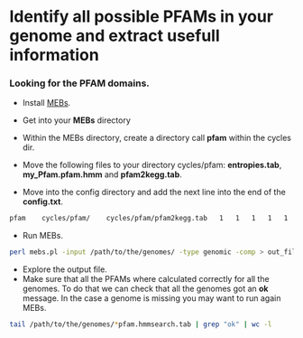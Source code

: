 Identify all possible PFAMs in your genome and extract usefull
information
================

### Looking for the PFAM domains.

  - Install [MEBs](https://github.com/valdeanda/mebs).

  - Get into your **MEBs** directory

  - Within the MEBs directory, create a directory call **pfam** within
    the cycles dir.

  - Move the following files to your directory cycles/pfam:
    **entropies.tab**, **my\_Pfam.pfam.hmm** and **pfam2kegg.tab**.

  - Move into the config directory and add the next line into the end of
    the **config.txt**.

<!-- end list -->

``` bash
pfam    cycles/pfam/    cycles/pfam/pfam2kegg.tab   1   1   1   1   1   1   1   1
```

  - Run MEBs.

<!-- end list -->

``` bash
perl mebs.pl -input /path/to/the/genomes/ -type genomic -comp > out_file.tsv
```

  - Explore the output file.
  - Make sure that all the PFAMs where calculated correctly for all the
    genomes. To do that we can check that all the genomes got an **ok**
    message. In the case a genome is missing you may want to run again
    MEBs.

<!-- end list -->

``` bash
tail /path/to/the/genomes/*pfam.hmmsearch.tab | grep "ok" | wc -l
```
